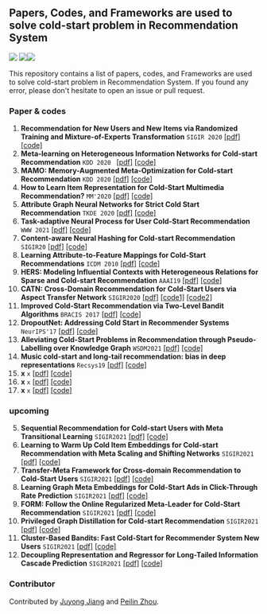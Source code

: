 ## Papers, Codes, and Frameworks are used to solve cold-start problem in Recommendation System
[![](https://jaywcjlove.github.io/sb/ico/awesome.svg)](#) [![](https://jaywcjlove.github.io/sb/license/mit.svg)](#)[![](https://img.shields.io/badge/PRs-Welcome-red)](#)

This repository contains a list of papers, codes, and Frameworks are used to solve cold-start problem in Recommendation System. If you found any error, please don't hesitate to open an issue or pull request.

### Paper & codes

1. **Recommendation for New Users and New Items via Randomized Training and Mixture-of-Experts Transformation** `SIGIR 2020` [[pdf]](https://people.engr.tamu.edu/caverlee/pubs/zhu20cold.pdf) [[code]](https://github.com/Zziwei/Heater--Cold-Start-Recommendation) 
2. **Meta-learning on Heterogeneous Information Networks for Cold-start Recommendation** `KDD 2020 ` [[pdf]](https://ink.library.smu.edu.sg/cgi/viewcontent.cgi?article=6158&context=sis_research) [[code]](https://github.com/rootlu/MetaHIN) 
3. **MAMO: Memory-Augmented Meta-Optimization for Cold-start Recommendation** `KDD 2020` [[pdf]](https://arxiv.org/pdf/2007.03183) [[code]](https://github.com/dongmanqing/Code-for-MAMO) 
4. **How to Learn Item Representation for Cold-Start Multimedia Recommendation?**  `MM'2020` [[pdf]](http://bio.duxy.me/papers/mm2020-MTPR.pdf) [[code]](https://github.com/duxy-me/MTPR) 
5. **Attribute Graph Neural Networks for Strict Cold Start Recommendation** `TKDE 2020` [[pdf]](https://ieeexplore.ieee.org/document/9261110) [[code]](https://github.com/lylbaidu/AGNN)
5. **Task-adaptive Neural Process for User Cold-Start Recommendation** `WWW 2021` [[pdf]](https://arxiv.org/pdf/2103.06137) [[code]](https://github.com/IIEdm/TaNP)
5. **Content-aware Neural Hashing for Cold-start Recommendation** `SIGIR20` [[pdf]](https://arxiv.org/pdf/2006.00617) [[code]](https://github.com/casperhansen/NeuHash-CF)
5. **Learning Attribute-to-Feature Mappings for Cold-Start Recommendations** `ICDM 2010` [[pdf]](https://ieeexplore.ieee.org/document/5693971) [[code]](https://github.com/fenixlin/atfm_bpr)
5. **HERS: Modeling Influential Contexts with Heterogeneous Relations for Sparse and Cold-start Recommendation** `AAAI19` [[pdf]](https://ojs.aaai.org/index.php/AAAI/article/view/4270/4148) [[code]](https://github.com/rainmilk/aaai19hers)
5. **CATN: Cross-Domain Recommendation for Cold-Start Users via Aspect Transfer Network** `SIGIR2020` [[pdf]](https://arxiv.org/pdf/2005.10549) [[code1]](https://github.com/AkiraZC/CATN) [[code2]](https://github.com/WHUIR/CATN)
5. **Improved Cold-Start Recommendation via Two-Level Bandit Algorithms** `BRACIS 2017` [[pdf]](https://github.com/OtavioAugusto/RecSys/blob/master/Improved%20Cold-Start%20Recommendation%20via%20Two-Level%20Bandit%20Algorithms.pdf) [[code]](https://github.com/OtavioAugusto/RecSys)
5. **DropoutNet: Addressing Cold Start in Recommender Systems** `NeurIPS'17` [[pdf]](https://www.cs.toronto.edu/~mvolkovs/nips2017_deepcf.pdf) [[code]](https://github.com/layer6ai-labs/DropoutNet)
5. **Alleviating Cold-Start Problems in Recommendation through Pseudo-Labelling over Knowledge Graph** `WSDM2021` [[pdf]](https://arxiv.org/pdf/2011.05061) [[code]](xx)
5. **Music cold-start and long-tail recommendation: bias in deep representations** `Recsys19` [[pdf]](https://dl.acm.org/doi/pdf/10.1145/3298689.3347052) [[code]](xx)
5. **x** `x` [[pdf]](xx) [[code]](xx)
5. **x** `x` [[pdf]](xx) [[code]](xx)
5. **x** `x` [[pdf]](xx) [[code]](xx)

### upcoming

5. **Sequential Recommendation for Cold-start Users with Meta Transitional Learning** `SIGIR2021` [[pdf]](xx) [[code]](xx)
5. **Learning to Warm Up Cold Item Embeddings for Cold-start Recommendation with Meta Scaling and Shifting Networks** `SIGIR2021` [[pdf]](xx) [[code]](xx)
5. **Transfer-Meta Framework for Cross-domain Recommendation to Cold-Start Users** `SIGIR2021` [[pdf]](xx) [[code]](xx)
5. **Learning Graph Meta Embeddings for Cold-Start Ads in Click-Through Rate Prediction** `SIGIR2021` [[pdf]](xx) [[code]](xx)
5. **FORM: Follow the Online Regularized Meta-Leader for Cold-Start Recommendation** `SIGIR2021` [[pdf]](xx) [[code]](xx)
5. **Privileged Graph Distillation for Cold-start Recommendation** `SIGIR2021` [[pdf]](xx) [[code]](xx)
5. **Cluster-Based Bandits: Fast Cold-Start for Recommender System New Users** `SIGIR2021` [[pdf]](xx) [[code]](xx)
5. **Decoupling Representation and Regressor for Long-Tailed Information Cascade Prediction** `SIGIR2021` [[pdf]](xx) [[code]](xx)

### Contributor

Contributed by [Juyong Jiang](xxx) and [Peilin Zhou](https://github.com/Timothyxxx).
